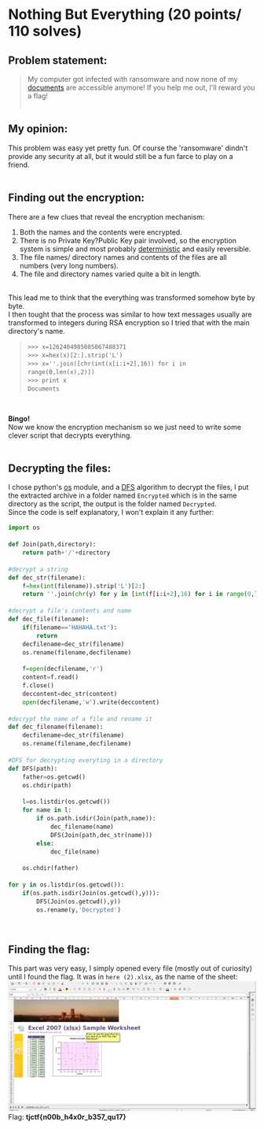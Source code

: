 # Nothing But Everything (20 points/ 110 solves)
<!--Authors: Gabies-->
## Problem statement:
>My computer got infected with ransomware and now none of my [documents](https://github.com/GabiTulba/TJCTF2018-Write-ups/blob/master/Nothing%20But%20Everything/7459b0c272ba30c9fea94391c7d7051d78e1732c871c3a6f27070fcb34f9e734_encrypted.tar.gz) are accessible anymore! If you help me out, I'll reward you a flag!
<br><br>

## My opinion:
This problem was easy yet pretty fun. Of course the 'ransomware' dindn't provide any security at all, but it would still be a fun farce to play on a friend.<br><br>

## Finding out the encryption:
There are a few clues that reveal the encryption mechanism:
  1. Both the names and the contents were encrypted.
  2. There is no Private Key?Public Key pair involved, so the encryption system is simple and most probably [deterministic](https://en.wikipedia.org/wiki/Deterministic_encryption) and easily reversible.
  3. The file names/ directory names and contents of the files are all numbers (very long numbers). 
  4. The file and directory names varied quite a bit in length.
<br>
This lead me to think that the everything was transformed somehow byte by byte.<br>
I then tought that the process was similar to how text messages usually are transformed to integers during RSA encryption so I tried that with the main directory's name.<br>

> `>>> x=1262404985085867488371`<br>
> `>>> x=hex(x)[2:].strip('L')`<br>
> `>>> x=''.join([chr(int(x[i:i+2],16)) for i in range(0,len(x),2)])`<br>
> `>>> print x`<br>
> `Documents`<br>
<br>

**Bingo!** <br>
Now we know the encryption mechanism so we just need to write some clever script that decrypts everything.<br><br>

## Decrypting the files:
I chose python's [os](https://docs.python.org/2/library/os.html) module, and a [DFS](https://en.wikipedia.org/wiki/Depth-first_search) algorithm to decrypt the files, I put the extracted archive in a folder named `Encrypted` which is in the same directory as the script, the output is the folder named `Decrypted`.<br>
Since the code is self explanatory, I won't explain it any further:
```python
import os

def Join(path,directory):
	return path+'/'+directory

#decrypt a string
def dec_str(filename):
	f=hex(int(filename)).strip('L')[2:]
	return ''.join(chr(y) for y in [int(f[i:i+2],16) for i in range(0,len(f),2)])

#decrypt a file's contents and name
def dec_file(filename):
	if(filename=='HAHAHA.txt'):
		return
	decfilename=dec_str(filename)
	os.rename(filename,decfilename)

	f=open(decfilename,'r')
	content=f.read()
	f.close()
	deccontent=dec_str(content)
	open(decfilename,'w').write(deccontent)

#decrypt the name of a file and rename it
def dec_filename(filename):
	decfilename=dec_str(filename)
	os.rename(filename,decfilename)	

#DFS for decrypting everyting in a directory
def DFS(path):
	father=os.getcwd()
	os.chdir(path)

	l=os.listdir(os.getcwd())
	for name in l:
		if os.path.isdir(Join(path,name)):
			dec_filename(name)
			DFS(Join(path,dec_str(name)))
		else:
			dec_file(name)
	
	os.chdir(father)

for y in os.listdir(os.getcwd()):
	if(os.path.isdir(Join(os.getcwd(),y))):
		DFS(Join(os.getcwd(),y))
		os.rename(y,'Decrypted')
```

<br>

## Finding the flag:
This part was very easy, I simply opened every file (mostly out of curiosity) until I found the flag. It was in `here (2).xlsx`, as the name of the sheet:<br>
![Flag](https://github.com/GabiTulba/TJCTF2018-Write-ups/blob/master/Nothing%20But%20Everything/flag.png)
Flag: **tjctf{n00b_h4x0r_b357_qu17}**

